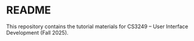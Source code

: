 # README

This repository contains the tutorial materials for CS3249 – User Interface Development (Fall 2025).
